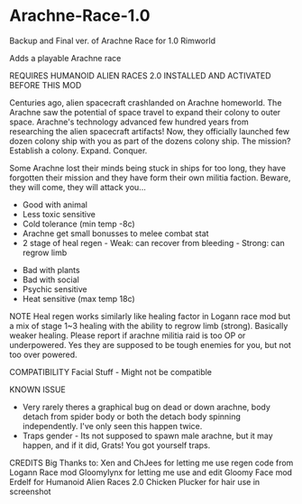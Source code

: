# Arachne-Race-1.0
 Backup and Final ver. of Arachne Race for 1.0 Rimworld

Adds a playable Arachne race

REQUIRES HUMANOID ALIEN RACES 2.0 INSTALLED AND ACTIVATED BEFORE THIS MOD

Centuries ago, alien spacecraft crashlanded on Arachne homeworld.
The Arachne saw the potential of space travel to expand their colony to outer space.
Arachne's technology advanced few hundred years from researching the alien spacecraft artifacts!
Now, they officially launched few dozen colony ship with you as part of the dozens colony ship.
The mission? Establish a colony. Expand. Conquer.

Some Arachne lost their minds being stuck in ships for too long, they have forgotten their mission and they have form their own militia faction.
Beware, they will come, they will attack you...

+ Good with animal
+ Less toxic sensitive
+ Cold tolerance (min temp -8c)
+ Arachne get small bonusses to melee combat stat
+ 2 stage of heal regen - Weak: can recover from bleeding - Strong: can regrow limb

- Bad with plants
- Bad with social
- Psychic sensitive
- Heat sensitive (max temp 18c)

NOTE
Heal regen works similarly like healing factor in Logann race mod but a mix of stage 1~3 healing with the ability to regrow limb (strong). Basically weaker healing.
Please report if arachne militia raid is too OP or underpowered.
Yes they are supposed to be tough enemies for you, but not too over powered.

COMPATIBILITY
Facial Stuff - Might not be compatible

KNOWN ISSUE
- Very rarely theres a graphical bug on dead or down arachne, body detach from spider body or both the detach body spinning independently. I've only seen this happen twice.
- Traps gender - Its not supposed to spawn male arachne, but it may happen, and if it did, Grats! You got yourself traps.

CREDITS
Big Thanks to:
Xen and ChJees for letting me use regen code from Logann Race mod
Gloomylynx for letting me use and edit Gloomy Face mod
Erdelf for Humanoid Alien Races 2.0
Chicken Plucker for hair use in screenshot
